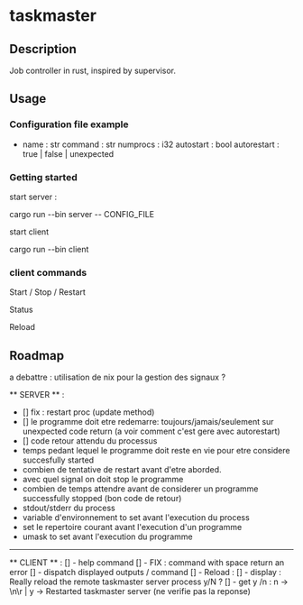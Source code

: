 # taskmaster

## Description
Job controller in rust, inspired by supervisor.

## Usage
### Configuration file example
- name : str 
 command : str
 numprocs : i32
 autostart : bool
 autorestart : true | false | unexpected

### Getting started

start server : 

cargo run --bin server -- CONFIG_FILE

start client

cargo run --bin client 

### client commands

Start / Stop / Restart

Status

Reload

## Roadmap
a debattre : 
utilisation de nix pour la gestion des signaux ?

** SERVER ** :
- [] fix : restart proc (update method)
- [] le programme doit etre redemarre: toujours/jamais/seulement sur unexpected code return (a voir comment c'est gere avec autorestart)
- [] code retour attendu du processus
- temps pedant lequel le programme doit reste en vie pour etre considere succesfully started
- combien de tentative de restart avant d'etre aborded.
- avec quel signal on doit stop le programme 
- combien de temps attendre avant de considerer un programme successfully stopped (bon code de retour)
- stdout/stderr du process
- variable d'environnement to set avant l'execution du process
- set le repertoire courant avant l'execution d'un programme
- umask to set avant l'execution du programme


_______________________________________________________________________

** CLIENT ** :
[] - help command 
[] - FIX : command with space return an error
[] - dispatch displayed outputs / command
    [] - Reload : 
        [] - display : Really reload the remote taskmaster server process y/N ?
        [] - get y /n : n -> \n\r  | y -> Restarted taskmaster server (ne verifie pas la reponse)
